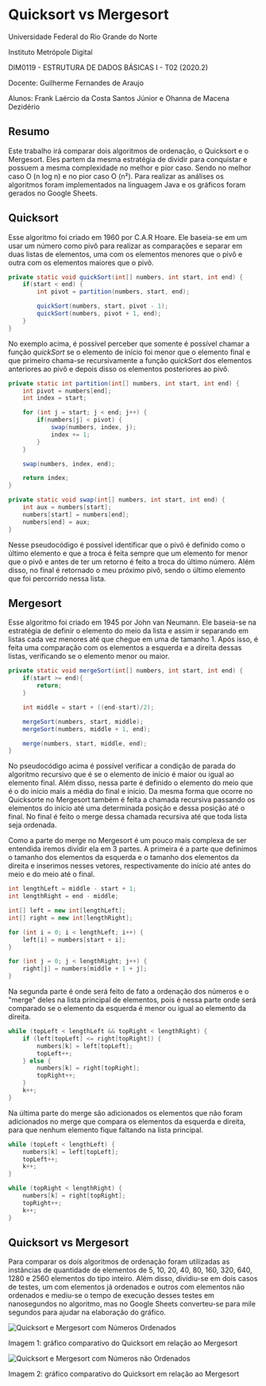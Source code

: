 # Quicksort vs Mergesort

Universidade Federal do Rio Grande do Norte

Instituto Metrópole Digital

DIM0119 - ESTRUTURA DE DADOS BÁSICAS I - T02 (2020.2)

Docente: Guilherme Fernandes de Araujo

Alunos: Frank Laércio da Costa Santos Júnior e Ohanna de Macena Dezidério

## Resumo

Este trabalho irá comparar dois algoritmos de ordenação, o Quicksort e o Mergesort. Eles partem da mesma estratégia de dividir para conquistar e possuem a mesma complexidade no melhor e pior caso. Sendo no melhor caso O (n log n) e no pior caso O (n²). Para realizar as análises os algoritmos foram implementados na linguagem Java e os gráficos foram gerados no Google Sheets.

## Quicksort

Esse algoritmo foi criado em 1960 por C.A.R Hoare. Ele baseia-se em um usar um número como pivô para realizar as comparações e separar em duas listas de elementos, uma com os elementos menores que o pivô e outra com os elementos maiores que o pivô.

```java
private static void quickSort(int[] numbers, int start, int end) {
    if(start < end) {
        int pivot = partition(numbers, start, end);

        quickSort(numbers, start, pivot - 1);
        quickSort(numbers, pivot + 1, end);
    }
}
```

No exemplo acima, é possível perceber que somente é possível chamar a função *quickSort* se o elemento de início foi menor que o elemento final e que primeiro chama-se recursivamente a função *quickSort* dos elementos anteriores ao pivô e depois disso os elementos posteriores ao pivô.

```java
private static int partition(int[] numbers, int start, int end) {
    int pivot = numbers[end];
    int index = start;

    for (int j = start; j < end; j++) {
        if(numbers[j] < pivot) {
            swap(numbers, index, j);
            index += 1;
        }
    }

    swap(numbers, index, end);

    return index;
}
```

```java
private static void swap(int[] numbers, int start, int end) {
    int aux = numbers[start];
    numbers[start] = numbers[end];
    numbers[end] = aux;
}
```

Nesse pseudocódigo é possível identificar que o pivô é definido como o último elemento e que a troca é feita sempre que um elemento for menor que o pivô e antes de ter um retorno é feito a troca do último número. Além disso, no final é retornado o meu próximo pivô, sendo o último elemento que foi percorrido nessa lista.

## Mergesort

Esse algoritmo foi criado em 1945 por John van Neumann. Ele baseia-se na estratégia de definir o elemento do meio da lista e assim ir separando em listas cada vez menores até que chegue em uma de tamanho 1. Após isso, é feita uma comparação com os elementos a esquerda e a direita dessas listas, verificando se o elemento menor ou maior.

```java
private static void mergeSort(int[] numbers, int start, int end) {
    if(start >= end){
        return;
    }

    int middle = start + ((end-start)/2);

    mergeSort(numbers, start, middle);
    mergeSort(numbers, middle + 1, end);

    merge(numbers, start, middle, end);
}
```

No pseudocódigo acima é possível verificar a condição de parada do algoritmo recursivo que é se o elemento de início é maior ou igual ao elemento final. Além disso, nessa parte é definido o elemento do meio que é o do início mais a média do final e início. Da mesma forma que ocorre no Quicksorte no Mergesort também é feita a chamada recursiva passando os elementos do início até uma determinada posição e dessa posição até o final. No final é feito o merge dessa chamada recursiva até que toda lista seja ordenada.

Como a parte do merge no Mergesort é um pouco mais complexa de ser entendida iremos dividir ela em 3 partes. A primeira é a parte que definimos o tamanho dos elementos da esquerda e o tamanho dos elementos da direita e inserimos nesses vetores, respectivamente do início até antes do meio e do meio até o final.

```java
int lengthLeft = middle - start + 1;
int lengthRight = end - middle;

int[] left = new int[lengthLeft];
int[] right = new int[lengthRight];

for (int i = 0; i < lengthLeft; i++) {
    left[i] = numbers[start + i];
}

for (int j = 0; j < lengthRight; j++) {
    right[j] = numbers[middle + 1 + j];
}
```

Na segunda parte é onde será feito de fato a ordenação dos números e o "merge" deles na lista principal de elementos, pois é nessa parte onde será comparado se o elemento da esquerda é menor ou igual ao elemento da direita.

```java
while (topLeft < lengthLeft && topRight < lengthRight) {
    if (left[topLeft] <= right[topRight]) {
        numbers[k] = left[topLeft];
        topLeft++;
    } else {
        numbers[k] = right[topRight];
        topRight++;
    }
    k++;
}
```

Na última parte do merge são adicionados os elementos que não foram adicionados no merge que compara os elementos da esquerda e direita, para que nenhum elemento fique faltando na lista principal.

```java
while (topLeft < lengthLeft) {
    numbers[k] = left[topLeft];
    topLeft++;
    k++;
}

while (topRight < lengthRight) {
    numbers[k] = right[topRight];
    topRight++;
    k++;
}
```

## Quicksort vs Mergesort

Para comparar os dois algoritmos de ordenação foram utilizadas as instâncias de quantidade de elementos de 5, 10, 20, 40, 80, 160, 320, 640, 1280 e 2560 elementos do tipo inteiro. Além disso, dividiu-se em dois casos de testes, um com elementos já ordenados e outros com elementos não ordenados e mediu-se o tempo de execução desses testes em nanosegundos no algoritmo, mas no Google Sheets converteu-se para mile segundos para ajudar na elaboração do gráfico.

![Quicksort e Mergesort com Números Ordenados](https://user-images.githubusercontent.com/38151364/111086704-68371f00-84fc-11eb-97bf-16b98731c535.png)

Imagem 1: gráfico comparativo do Quicksort em relação ao Mergesort

![Quicksort e Mergesort com Números não Ordenados](https://user-images.githubusercontent.com/38151364/111086710-77b66800-84fc-11eb-9337-6aa5d30489dc.png)

Imagem 2: gráfico comparativo do Quicksort em relação ao Mergesort
